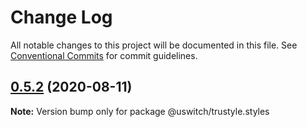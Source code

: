 # Change Log

All notable changes to this project will be documented in this file.
See [Conventional Commits](https://conventionalcommits.org) for commit guidelines.

## [0.5.2](https://github.com/uswitch/trustyle/compare/@uswitch/trustyle.styles@0.5.1...@uswitch/trustyle.styles@0.5.2) (2020-08-11)

**Note:** Version bump only for package @uswitch/trustyle.styles
